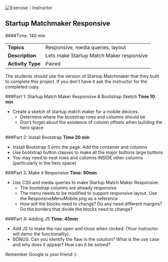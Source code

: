 ![Exercise - Instructor](../../../img/icons/exercise_icon_md.png)

## Startup Matchmaker Responsive

####Time: 140 min

| | |
| ------------- |:-------------|
| __Topics__ | Responsive, media queries, layout| 
| __Description__| Lets make Startup Match Maker responsive |    
| __Activity Type__| Paired |    
 
The students should use the version of Startup Matchmaker that they built to complete this project. If you don't have it ask the instructor for the completed copy.

###Part 1: Startup Match Maker Responsive & Bootstrap Sketch
__Time 10 min__
	
*	Create a sketch of startup match maker for a mobile devices.
    * Determine where the bootstrap rows and columns should be
    * Don't forget about the existence of column offsets when building the hero space


###Part 2: Install Bootstrap
__Time 20 min__

*   Install Bootstrap 5 onto the page.  Add the container and columns
*   Use bootstrap button classes to make all the major buttons large buttons
*   You may need to nest rows and columns INSIDE other columns (particularly in the hero space)

###Part 3: Make it Responsive
__Time: 90min__

*	Use CSS and media queries to make Startup Match Maker Responsive.
    * The bootstrap columns are already responsive
    * The menu needs to be modified to support responsive layout.  Use the ResponsiveMenuMobile.png as a reference
    * How will the blocks need to change?  Do any need different margins?  Do the borders that divide the blocks need to change?


###Part 4: Adding JS
__Time: 45min__

*	Add JS to make the nav open and close when clicked. (Your instructor will demo the functionality).
*   BONUS: Can you identify the flaw in the solution? What is the use case and why does it appear?  How can it be solved?

Remember Google is your friend :)